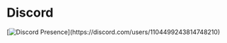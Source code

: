 # Discord 
[![Discord Presence]([https://lanyard.cnrad.dev/api/1104499243814748210](https://lanyard.cnrad.dev/api/1104499243814748210/?showDisplayName=true&bg=000000&borderRadius=50))](https://discord.com/users/1104499243814748210)
